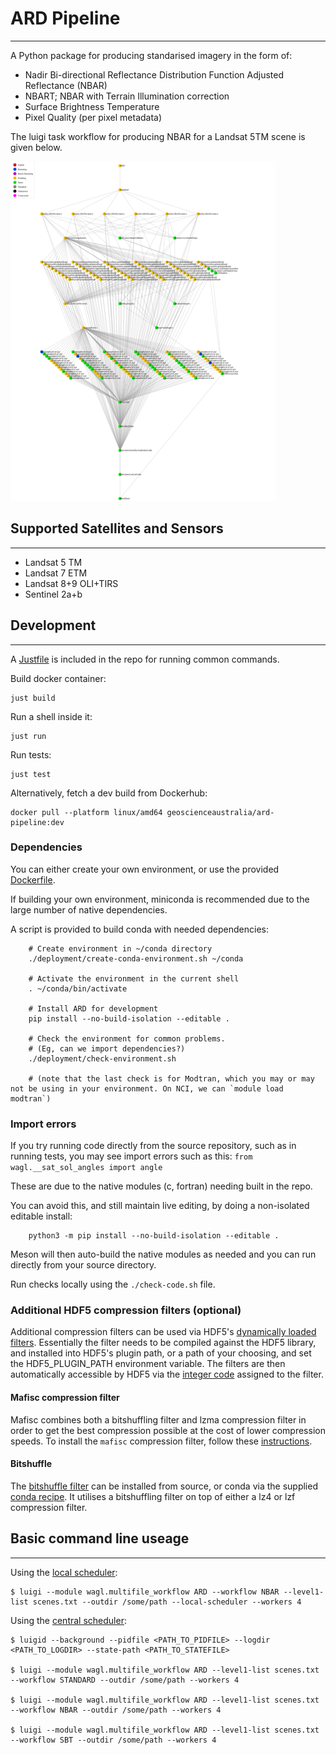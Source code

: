 # ARD Pipeline
------

A Python package for producing standarised imagery in the form of:

* Nadir Bi-directional Reflectance Distribution Function Adjusted Reflectance (NBAR)
* NBART; NBAR with Terrain Illumination correction
* Surface Brightness Temperature
* Pixel Quality (per pixel metadata)

The luigi task workflow for producing NBAR for a Landsat 5TM scene is given below.

![](docs/source/diagrams/luigi-task-visualiser-reduced.png)

## Supported Satellites and Sensors
-----------------------------------
* Landsat 5 TM
* Landsat 7 ETM
* Landsat 8+9 OLI+TIRS
* Sentinel 2a+b

## Development
---------------

A [Justfile](https://github.com/casey/just) is included in the repo for running common commands.

Build docker container:

    just build

Run a shell inside it:

    just run

Run tests:

    just test

Alternatively, fetch a dev build from Dockerhub:

    docker pull --platform linux/amd64 geoscienceaustralia/ard-pipeline:dev

### Dependencies

You can either create your own environment, or use the provided [Dockerfile](Dockerfile).

If building your own environment, miniconda is recommended due to the large number of
native dependencies.

A script is provided to build conda with needed dependencies:

```
    # Create environment in ~/conda directory
    ./deployment/create-conda-environment.sh ~/conda

    # Activate the environment in the current shell
    . ~/conda/bin/activate

    # Install ARD for development
    pip install --no-build-isolation --editable .

    # Check the environment for common problems.
    # (Eg, can we import dependencies?)
    ./deployment/check-environment.sh

    # (note that the last check is for Modtran, which you may or may not be using in your environment. On NCI, we can `module load modtran`)

```

### Import errors

If you try running code directly from the source repository, such
as in running tests, you may see import errors such as this:
`from wagl.__sat_sol_angles import angle`

These are due to the native modules (c, fortran) needing built
in the repo.

You can avoid this, and still maintain live editing, by
doing a non-isolated editable install:

```
    python3 -m pip install --no-build-isolation --editable .
```

Meson will then auto-build the native modules as needed and
you can run directly from your source directory.

Run checks locally using the `./check-code.sh` file.

### Additional HDF5 compression filters (optional)
Additional compression filters can be used via HDF5's
[dynamically loaded filters](https://support.hdfgroup.org/HDF5/doc/Advanced/DynamicallyLoadedFilters/HDF5DynamicallyLoadedFilters.pdf).
Essentially the filter needs to be compiled against the HDF5 library, and
installed into HDF5's plugin path, or a path of your choosing, and set the
HDF5_PLUGIN_PATH environment variable. The filters are then automatically
accessible by HDF5 via the [integer code](https://support.hdfgroup.org/services/contributions.html)
assigned to the filter.

#### Mafisc compression filter
Mafisc combines both a bitshuffling filter and lzma compression filter in order
to get the best compression possible at the cost of lower compression speeds.
To install the `mafisc` compression filter, follow these [instructions](https://wr.informatik.uni-hamburg.de/research/projects/icomex/mafisc).

#### Bitshuffle
The [bitshuffle filter](https://github.com/kiyo-masui/bitshuffle) can be installed
from source, or conda via the supplied [conda recipe](https://github.com/kiyo-masui/bitshuffle/tree/master/conda-recipe).
It utilises a bitshuffling filter on top of either a lz4 or lzf compression filter.

## Basic command line useage
--------------------------
Using the [local scheduler](http://luigi.readthedocs.io/en/stable/command_line.html):

    $ luigi --module wagl.multifile_workflow ARD --workflow NBAR --level1-list scenes.txt --outdir /some/path --local-scheduler --workers 4

Using the [central scheduler](http://luigi.readthedocs.io/en/stable/central_scheduler.html):

    $ luigid --background --pidfile <PATH_TO_PIDFILE> --logdir <PATH_TO_LOGDIR> --state-path <PATH_TO_STATEFILE>

    $ luigi --module wagl.multifile_workflow ARD --level1-list scenes.txt --workflow STANDARD --outdir /some/path --workers 4

    $ luigi --module wagl.multifile_workflow ARD --level1-list scenes.txt --workflow NBAR --outdir /some/path --workers 4

    $ luigi --module wagl.multifile_workflow ARD --level1-list scenes.txt --workflow SBT --outdir /some/path --workers 4
